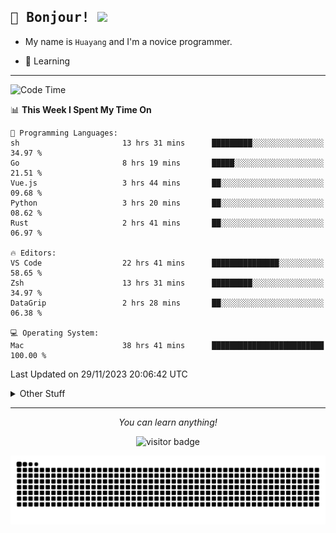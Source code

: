<h2>
    <samp>🎉 Bonjour!  <img src="https://media.giphy.com/media/mGcNjsfWAjY5AEZNw6/giphy.gif" width="50"></samp>
</h2>

* My name is `Huayang` and I'm a novice programmer.


* 🧐 Learning

<hr>

<!--START_SECTION:waka-->
![Code Time](http://img.shields.io/badge/Code%20Time-1%2C764%20hrs%2016%20mins-blue)

📊 **This Week I Spent My Time On** 

```text
💬 Programming Languages: 
sh                       13 hrs 31 mins      █████████░░░░░░░░░░░░░░░░   34.97 % 
Go                       8 hrs 19 mins       █████░░░░░░░░░░░░░░░░░░░░   21.51 % 
Vue.js                   3 hrs 44 mins       ██░░░░░░░░░░░░░░░░░░░░░░░   09.68 % 
Python                   3 hrs 20 mins       ██░░░░░░░░░░░░░░░░░░░░░░░   08.62 % 
Rust                     2 hrs 41 mins       ██░░░░░░░░░░░░░░░░░░░░░░░   06.97 % 

🔥 Editors: 
VS Code                  22 hrs 41 mins      ███████████████░░░░░░░░░░   58.65 % 
Zsh                      13 hrs 31 mins      █████████░░░░░░░░░░░░░░░░   34.97 % 
DataGrip                 2 hrs 28 mins       ██░░░░░░░░░░░░░░░░░░░░░░░   06.38 % 

💻 Operating System: 
Mac                      38 hrs 41 mins      █████████████████████████   100.00 % 
```


 Last Updated on 29/11/2023 20:06:42 UTC
<!--END_SECTION:waka-->

<details>
    <summary>Other Stuff</summary>

* 🛠️ Skills
<!-- 
<p align="center">
  <a href="https://skillicons.dev">
    <img src="https://skillicons.dev/icons?i=c,python,cpp,go,react,js,ts,rust,java,haskell,ruby,kotlin,scala,kubernetes,docker,grafana,jenkins,nginx,nestjs,nextjs,rabbitmq,postgres,kafka,redis,graphql,mysql,linux,md,git,vim,vscode,visualstudio,stackoverflow" />
  </a>
</p>
-->    
<p align="center">
    <img src="https://api.githubtrends.io/user/svg/XmchxUp/langs?time_range=one_year&include_private=True" />
    <img src="https://api.githubtrends.io/user/svg/XmchxUp/repos?time_range=one_year&include_private=True" />
</p>

* 🏆 Some GitHub statistical reports:

<p align="center">
    <img src="/github-metrics.svg" alt="github metrics" style='visibility:visible' />    
</p>

<p align="center">  
    <img height="180em" src="https://github-readme-stats.vercel.app/api?username=xmchxup&hide_border=true&show_icons=true&include_all_commits=true&bg_color=0,EC6C6C,FFD479,FFFC79,73FA79&theme=graywhite&locale=en" />
    <img height="180em" src="https://github-readme-stats.vercel.app/api/top-langs/?username=xmchxup&hide=css,scss,html&langs_count=8&hide_border=true&layout=compact&bg_color=0,73FA79,73FDFF,D783FF&theme=graywhite&locale=en" />
</p>


<img width="100%" src="https://github-profile-trophy.vercel.app/?username=xmchxup&column=7" />

</details>


<hr>


<p align="center">
    <i>You can learn anything!</i>
    <p align="center">
        <img src="https://visitor-badge.laobi.icu/badge?page_id=xmchxup" alt="visitor badge"/>       
    </p>
</p>

<picture>
  <source media="(prefers-color-scheme: dark)" srcset="https://raw.githubusercontent.com/XmchxUp/XmchxUp/output/github-snake-dark.svg" />
  <source media="(prefers-color-scheme: light)" srcset="https://raw.githubusercontent.com/XmchxUp/XmchxUp/output/github-snake.svg" />
  <img alt="github-snake" src="https://raw.githubusercontent.com/XmchxUp/XmchxUp/output/github-snake.svg" />
</picture>



